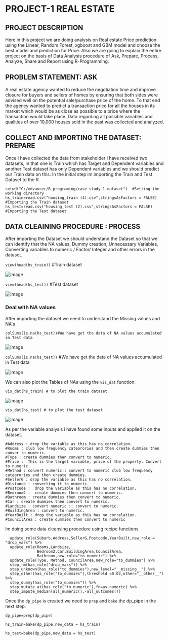 # PROJECT-1 REAL ESTATE

## PROJECT DESCRIPTION
Here in this project we are doing analysis on Real estate Price prediction using the Linear, Random Forest, xgboost and GBM model and choose the best model and prediction for Price. Also we are going to explain the entire project on the basis of Data Analysis procedure of Ask, Prepare, Process, Analyze, Share and Report using R-Programming.
## PROBLEM STATEMENT: ASK 
A real estate agency wanted to reduce the negotiation time and improve
closure for buyers and sellers of homes by ensuring that both sides were advised well on the potential
sale/purchase price of the home. To that end the agency wanted to predict a transaction price for all the
houses in its market which would be as close as possible to a price where the transaction would take place.
Data regarding all possible variables and qualities of over 10,000 houses sold in the past was collected and
analyzed.
## COLLECT AND IMPORTING THE DATASET: PREPARE
Once i have collected the data from stakeholder i have received two datasets, in that one is Train which has Target and Dependent variables and another Test dataset has only Dependent variables and we should predict our Train data on this. 
In the initial step im importing the Train and Test Dataset to the R.

```getwd()
setwd("C:/edvancer/R programing/case study 1 dataset")  #Setting the working directory
hs_train=read.csv("housing_train (4).csv",stringsAsFactors = FALSE)  #Importing the Train dataset
hs_test=read.csv("housing_test (2).csv",stringsAsFactors = FALSE) #Importing the Test dataset
```

## DATA CLEAINING PROCEDURE : PROCESS
After importing the Dataset we should understand the Dataset so that we can identify that the  NA values, Dummy creation, Unnecessary Variables, Converting variables to numeric / Factor/ Integer and other errors in the dataset.

```view(head(hs_train))``` #Train dataset

![image](https://github.com/swasthik62/Project1-Real-Estate/assets/125183564/03fea638-1289-464e-a8a4-688287c2e568)

```view(head(hs_test))``` #Test dataset

![image](https://github.com/swasthik62/Project1-Real-Estate/assets/125183564/591ab987-7a99-4a55-97d7-67e8acd9f6bd)

### Deal with NA values

After importing the dataset we need to understand the Missing values and NA's 

``` colSums(is.na(hs_test))#We have get the data of NA values accumulated in Test data ```

![image](https://github.com/swasthik62/Project1-Real-Estate/assets/125183564/dda774ec-aa18-47b1-b802-a049e8dcdb05)


```colSums(is.na(hs_test))``` #We have get the data of NA values accumulated in Test data

![image](https://github.com/swasthik62/Project1-Real-Estate/assets/125183564/6aa6e4ae-28c2-41ce-b515-5d7b982e2267)

We can also plot the Tables of NAs using the ```vis_dat``` function.

``` vis_dat(hs_train) # to plot the train dataset ```

![image](https://github.com/swasthik62/Project1-Real-Estate/assets/125183564/f2d27be6-11d6-443c-aa2c-dd5964fe0108)

``` vis_dat(hs_test) # to plot the test dataset ```

![image](https://github.com/swasthik62/Project1-Real-Estate/assets/125183564/232c391a-acb6-439f-ad52-57fee10ae8bc)


As per the variable analysis i have found some inputs and applied it on the dataset.

```#Suburb :  drop the variable as this has no correlation.
#Address : drop the variable as this has no correlation.
#Rooms : club low frequency cateorories and then create dummies then conver to numeric.
#Type : create dummies then convert to numeric.
#Price :  This is the target variable, price of the property. Convert to numeric.
#Method : convert numeric:: convert to numeric club low frequency cateorories and then create dummies.
#SellerG : drop the variable as this has no correlation.
#Distance : converting it to numeric. 
#Postcode :  drop the variable as this has no correlation.
#Bedroom2 :  create dummies then convert to numeric.
#Bathroom : create dummies then convert to numeric.
#Car : create dummies then convert to numeric.
#Landsize : convert numeric :: convert to numeric.
#BuildingArea : convert to numeric.
#YearBuilt : drop the variable as this has no correlation.
#CouncilArea : create dummies then convert to numeric
```


Im doing some data cleansing procedure using recipe functions


``` dp_pipe=recipe(Price ~ .,data=hs_train) %>% 
  update_role(Suburb,Address,SellerG,Postcode,YearBuilt,new_role = "drop_vars") %>% 
  update_role(Rooms,Landsize,
              Bedroom2,Car,BuildingArea,CouncilArea,
              Bathroom,new_role="to_numeric") %>% 
  update_role(Type, Method, CouncilArea,new_role="to_dummies") %>%  
  step_rm(has_role("drop_vars")) %>%
  step_unknown(has_role("to_dummies"),new_level="__missing__") %>% 
  step_other(has_role("to_dummies"),threshold =0.02,other="__other__") %>% 
  step_dummy(has_role("to_dummies")) %>% 
  step_mutate_at(has_role("to_numeric"),fn=as.numeric) %>% 
  step_impute_median(all_numeric(),-all_outcomes())
```

Once the  ` dp_pipe `  is created we need to  `prep` and `bake`  the dp_pipe in the next step.


```
dp_pipe=prep(dp_pipe) 

hs_train=bake(dp_pipe,new_data = hs_train)

hs_test=bake(dp_pipe,new_data = hs_test) 
```





































































































































